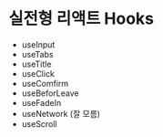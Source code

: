 # 실전형 리액트 Hooks

- useInput
- useTabs
- useTitle
- useClick
- useComfirm
- useBeforLeave
- useFadeIn
- useNetwork (잘 모름)
- useScroll
